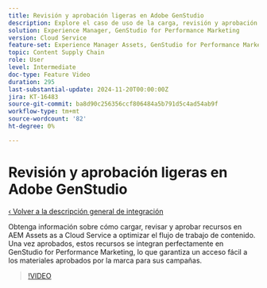 ```yaml
---
title: Revisión y aprobación ligeras en Adobe GenStudio
description: Explore el caso de uso de la carga, revisión y aprobación de recursos en AEM Assets para que estén disponibles para su uso en GenStudio for Performance Marketing.
solution: Experience Manager, GenStudio for Performance Marketing
version: Cloud Service
feature-set: Experience Manager Assets, GenStudio for Performance Marketing
topic: Content Supply Chain
role: User
level: Intermediate
doc-type: Feature Video
duration: 295
last-substantial-update: 2024-11-20T00:00:00Z
jira: KT-16483
source-git-commit: ba8d90c256356ccf806484a5b791d5c4ad54ab9f
workflow-type: tm+mt
source-wordcount: '82'
ht-degree: 0%

---
```



# Revisión y aprobación ligeras en Adobe GenStudio

[‹ Volver a la descripción general de integración](./overview.md)

Obtenga información sobre cómo cargar, revisar y aprobar recursos en AEM Assets as a Cloud Service a optimizar el flujo de trabajo de contenido. Una vez aprobados, estos recursos se integran perfectamente en GenStudio for Performance Marketing, lo que garantiza un acceso fácil a los materiales aprobados por la marca para sus campañas.

>[!VIDEO](https://video.tv.adobe.com/v/3439265/?learn=on)
